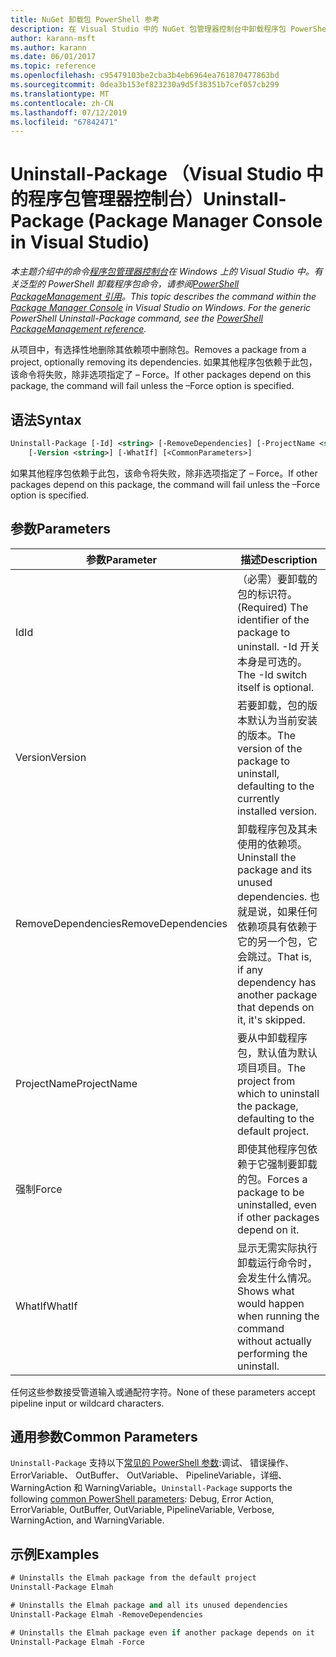 ```yaml
---
title: NuGet 卸载包 PowerShell 参考
description: 在 Visual Studio 中的 NuGet 包管理器控制台中卸载程序包 PowerShell 命令参考。
author: karann-msft
ms.author: karann
ms.date: 06/01/2017
ms.topic: reference
ms.openlocfilehash: c95479103be2cba3b4eb6964ea761870477863bd
ms.sourcegitcommit: 0dea3b153ef823230a9d5f38351b7cef057cb299
ms.translationtype: MT
ms.contentlocale: zh-CN
ms.lasthandoff: 07/12/2019
ms.locfileid: "67842471"
---
```

# <a name="uninstall-package-package-manager-console-in-visual-studio"></a><span data-ttu-id="7729c-103">Uninstall-Package （Visual Studio 中的程序包管理器控制台）</span><span class="sxs-lookup"><span data-stu-id="7729c-103">Uninstall-Package (Package Manager Console in Visual Studio)</span></span>

<span data-ttu-id="7729c-104">*本主题介绍中的命令[程序包管理器控制台](package-manager-console.md)在 Windows 上的 Visual Studio 中。有关泛型的 PowerShell 卸载程序包命令，请参阅[PowerShell PackageManagement 引用](/powershell/module/packagemanagement/?view=powershell-6)。*</span><span class="sxs-lookup"><span data-stu-id="7729c-104">*This topic describes the command within the [Package Manager Console](package-manager-console.md) in Visual Studio on Windows. For the generic PowerShell Uninstall-Package command, see the [PowerShell PackageManagement reference](/powershell/module/packagemanagement/?view=powershell-6).*</span></span>

<span data-ttu-id="7729c-105">从项目中，有选择性地删除其依赖项中删除包。</span><span class="sxs-lookup"><span data-stu-id="7729c-105">Removes a package from a project, optionally removing its dependencies.</span></span> <span data-ttu-id="7729c-106">如果其他程序包依赖于此包，该命令将失败，除非选项指定了 – Force。</span><span class="sxs-lookup"><span data-stu-id="7729c-106">If other packages depend on this package, the command will fail unless the –Force option is specified.</span></span>

## <a name="syntax"></a><span data-ttu-id="7729c-107">语法</span><span class="sxs-lookup"><span data-stu-id="7729c-107">Syntax</span></span>

```ps
Uninstall-Package [-Id] <string> [-RemoveDependencies] [-ProjectName <string>] [-Force]
    [-Version <string>] [-WhatIf] [<CommonParameters>]
```

<span data-ttu-id="7729c-108">如果其他程序包依赖于此包，该命令将失败，除非选项指定了 – Force。</span><span class="sxs-lookup"><span data-stu-id="7729c-108">If other packages depend on this package, the command will fail unless the –Force option is specified.</span></span>

## <a name="parameters"></a><span data-ttu-id="7729c-109">参数</span><span class="sxs-lookup"><span data-stu-id="7729c-109">Parameters</span></span>

| <span data-ttu-id="7729c-110">参数</span><span class="sxs-lookup"><span data-stu-id="7729c-110">Parameter</span></span> | <span data-ttu-id="7729c-111">描述</span><span class="sxs-lookup"><span data-stu-id="7729c-111">Description</span></span> |
| --- | --- |
| <span data-ttu-id="7729c-112">Id</span><span class="sxs-lookup"><span data-stu-id="7729c-112">Id</span></span> | <span data-ttu-id="7729c-113">（必需）要卸载的包的标识符。</span><span class="sxs-lookup"><span data-stu-id="7729c-113">(Required) The identifier of the package to uninstall.</span></span> <span data-ttu-id="7729c-114">-Id 开关本身是可选的。</span><span class="sxs-lookup"><span data-stu-id="7729c-114">The -Id switch itself is optional.</span></span> |
| <span data-ttu-id="7729c-115">Version</span><span class="sxs-lookup"><span data-stu-id="7729c-115">Version</span></span> | <span data-ttu-id="7729c-116">若要卸载，包的版本默认为当前安装的版本。</span><span class="sxs-lookup"><span data-stu-id="7729c-116">The version of the package to uninstall, defaulting to the currently installed version.</span></span> |
| <span data-ttu-id="7729c-117">RemoveDependencies</span><span class="sxs-lookup"><span data-stu-id="7729c-117">RemoveDependencies</span></span> | <span data-ttu-id="7729c-118">卸载程序包及其未使用的依赖项。</span><span class="sxs-lookup"><span data-stu-id="7729c-118">Uninstall the package and its unused dependencies.</span></span> <span data-ttu-id="7729c-119">也就是说，如果任何依赖项具有依赖于它的另一个包，它会跳过。</span><span class="sxs-lookup"><span data-stu-id="7729c-119">That is, if any dependency has another package that depends on it, it's skipped.</span></span> |
| <span data-ttu-id="7729c-120">ProjectName</span><span class="sxs-lookup"><span data-stu-id="7729c-120">ProjectName</span></span> | <span data-ttu-id="7729c-121">要从中卸载程序包，默认值为默认项目项目。</span><span class="sxs-lookup"><span data-stu-id="7729c-121">The project from which to uninstall the package, defaulting to the default project.</span></span> |
| <span data-ttu-id="7729c-122">强制</span><span class="sxs-lookup"><span data-stu-id="7729c-122">Force</span></span> | <span data-ttu-id="7729c-123">即使其他程序包依赖于它强制要卸载的包。</span><span class="sxs-lookup"><span data-stu-id="7729c-123">Forces a package to be uninstalled, even if other packages depend on it.</span></span> |
| <span data-ttu-id="7729c-124">WhatIf</span><span class="sxs-lookup"><span data-stu-id="7729c-124">WhatIf</span></span> | <span data-ttu-id="7729c-125">显示无需实际执行卸载运行命令时，会发生什么情况。</span><span class="sxs-lookup"><span data-stu-id="7729c-125">Shows what would happen when running the command without actually performing the uninstall.</span></span> |

<span data-ttu-id="7729c-126">任何这些参数接受管道输入或通配符字符。</span><span class="sxs-lookup"><span data-stu-id="7729c-126">None of these parameters accept pipeline input or wildcard characters.</span></span>

## <a name="common-parameters"></a><span data-ttu-id="7729c-127">通用参数</span><span class="sxs-lookup"><span data-stu-id="7729c-127">Common Parameters</span></span>

<span data-ttu-id="7729c-128">`Uninstall-Package` 支持以下[常见的 PowerShell 参数](http://go.microsoft.com/fwlink/?LinkID=113216):调试、 错误操作、 ErrorVariable、 OutBuffer、 OutVariable、 PipelineVariable，详细、 WarningAction 和 WarningVariable。</span><span class="sxs-lookup"><span data-stu-id="7729c-128">`Uninstall-Package` supports the following [common PowerShell parameters](http://go.microsoft.com/fwlink/?LinkID=113216): Debug, Error Action, ErrorVariable, OutBuffer, OutVariable, PipelineVariable, Verbose, WarningAction, and WarningVariable.</span></span>

## <a name="examples"></a><span data-ttu-id="7729c-129">示例</span><span class="sxs-lookup"><span data-stu-id="7729c-129">Examples</span></span>

```ps
# Uninstalls the Elmah package from the default project
Uninstall-Package Elmah

# Uninstalls the Elmah package and all its unused dependencies
Uninstall-Package Elmah -RemoveDependencies 

# Uninstalls the Elmah package even if another package depends on it
Uninstall-Package Elmah -Force
```
